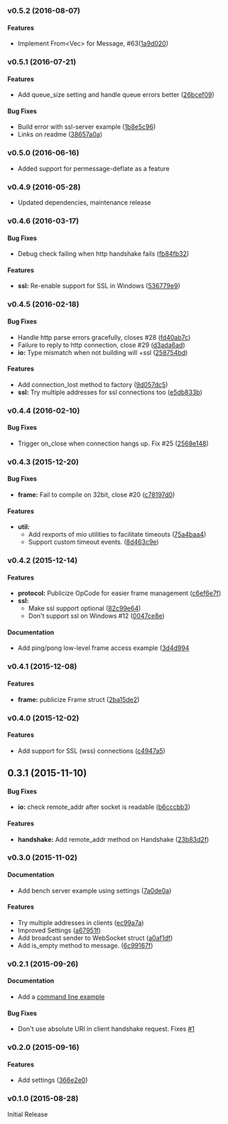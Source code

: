 <a name="v0.5.2"></a>
### v0.5.2 (2016-08-07)

#### Features

*   Implement From<Vec<u8>> for Message, #63([1a9d020](1a9d020))


<a name="v0.5.1"></a>
### v0.5.1 (2016-07-21)

#### Features

*   Add queue_size setting and handle queue errors better ([26bcef09](26bcef09))

#### Bug Fixes

*   Build error with ssl-server example ([1b8e5c96](1b8e5c96))
*   Links on readme ([38657a0a](38657a0a))


<a name="v0.5.0"></a>
### v0.5.0 (2016-06-16)

* Added support for permessage-deflate as a feature

<a name="v0.4.9"></a>
### v0.4.9 (2016-05-28)

* Updated dependencies, maintenance release

<a name="v0.4.6"></a>
### v0.4.6 (2016-03-17)

#### Bug Fixes

*   Debug check failing when http handshake fails ([fb84fb32](fb84fb32))

#### Features
* **ssl:** Re-enable support for SSL in Windows ([536779e9](536779e9))



<a name="v0.4.5"></a>
### v0.4.5 (2016-02-18)


#### Bug Fixes

*   Handle http parse errors gracefully, closes #28 ([fd40ab7c](fd40ab7c))
*   Failure to reply to http connection, close #29 ([d3ada6ad](d3ada6ad))
* **io:**  Type mismatch when not building will +ssl ([258754bd](258754bd))

#### Features

*   Add connection_lost method to factory ([9d057dc5](9d057dc5))
* **ssl:**  Try multiple addresses for ssl connections too ([e5db833b](e5db833b))



<a name="v0.4.4"></a>
### v0.4.4 (2016-02-10)


#### Bug Fixes

*   Trigger on_close when connection hangs up. Fix #25 ([2568e148](2568e148))


<a name="0.4.3"></a>
### v0.4.3 (2015-12-20)


#### Bug Fixes

* **frame:**  Fail to compile on 32bit, close #20 ([c78197d0](c78197d0))

#### Features

* **util:**
  *  Add rexports of mio utilities to facilitate timeouts ([75a4baa4](75a4baa4))
  *  Support custom timeout events. ([8d463c9e](8d463c9e))



<a name="0.4.2"></a>
### v0.4.2 (2015-12-14)


#### Features

* **protocol:**  Publicize OpCode for easier frame management ([c6ef6e7f](c6ef6e7f))
* **ssl:**
  *  Make ssl support optional ([82c99e64](82c99e64))
  *  Don't support ssl on Windows #12 ([0047ce8e](0047ce8e))

#### Documentation

*   Add ping/pong low-level frame access example ([3d4d994](3d4d994)


<a name="0.4.1"></a>
### v0.4.1 (2015-12-08)


#### Features

* **frame:**  publicize Frame struct ([2ba15de2](2ba15de2))


<a name="0.4.0"></a>
### v0.4.0 (2015-12-02)


#### Features

*   Add support for SSL (wss) connections ([c4947a5](c4947a5))

<a name="0.3.1"></a>
## 0.3.1 (2015-11-10)


#### Bug Fixes

* **io:** check remote_addr after socket is readable ([b6cccbb3](b6cccbb3))

#### Features

* **handshake:**  Add remote_addr method on Handshake ([23b83d2f](23b83d2f))


<a name="0.3.0"></a>
### v0.3.0 (2015-11-02)


#### Documentation

*   Add bench server example using settings ([7a0de0a](7a0de0a))

#### Features

*   Try multiple addresses in clients ([ec99a7a](ec99a7a))
*   Improved Settings ([a67951f](a67951f))
*   Add broadcast sender to WebSocket struct ([a0af1df](a0af1df))
*   Add is_empty method to message. ([6c99167f](6c99167f))

<a name="0.2.1"></a>
### v0.2.1 (2015-09-26)


#### Documentation

*   Add a [command line example](https://github.com/housleyjk/ws-rs/blob/9fcafa19f974cf72581460a1e9f3b27e7201cd24/examples/cli.rs)

#### Bug Fixes

*   Don't use absolute URI in client handshake request. Fixes [#1](https://github.com/housleyjk/ws-rs/issues/1)

<a name="0.2.0"></a>
### v0.2.0 (2015-09-16)


#### Features

*   Add settings ([366e2e0](366e2e0))


<a name="0.1.0"></a>
### v0.1.0 (2015-08-28)
Initial Release

